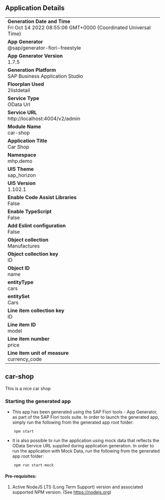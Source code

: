 ## Application Details
|               |
| ------------- |
|**Generation Date and Time**<br>Fri Oct 14 2022 08:55:06 GMT+0000 (Coordinated Universal Time)|
|**App Generator**<br>@sap/generator-fiori-freestyle|
|**App Generator Version**<br>1.7.5|
|**Generation Platform**<br>SAP Business Application Studio|
|**Floorplan Used**<br>2listdetail|
|**Service Type**<br>OData Url|
|**Service URL**<br>http://localhost:4004/v2/admin
|**Module Name**<br>car-shop|
|**Application Title**<br>Car Shop|
|**Namespace**<br>mhp.demo|
|**UI5 Theme**<br>sap_horizon|
|**UI5 Version**<br>1.102.1|
|**Enable Code Assist Libraries**<br>False|
|**Enable TypeScript**<br>False|
|**Add Eslint configuration**<br>False|
|**Object collection**<br>Manufactures|
|**Object collection key**<br>ID|
|**Object ID**<br>name|
|**entityType**<br>cars|
|**entitySet**<br>Cars|
|**Line item collection key**<br>ID|
|**Line item ID**<br>model|
|**Line item number**<br>price|
|**Line item unit of measure**<br>currency_code|

## car-shop

This is a nice car shop

### Starting the generated app

-   This app has been generated using the SAP Fiori tools - App Generator, as part of the SAP Fiori tools suite.  In order to launch the generated app, simply run the following from the generated app root folder:

```
    npm start
```

- It is also possible to run the application using mock data that reflects the OData Service URL supplied during application generation.  In order to run the application with Mock Data, run the following from the generated app root folder:

```
    npm run start-mock
```

#### Pre-requisites:

1. Active NodeJS LTS (Long Term Support) version and associated supported NPM version.  (See https://nodejs.org)


